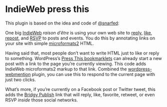 # IndieWeb press this

This plugin is based on the idea and code of
[@snarfed](https://snarfed.org/indieweb-press-this-bookmarklets-for-wordpress):

One big [IndieWeb](http://indiewebcamp.com/) _raison d’être_ is using your own
web site to [reply](http://indiewebcamp.com/reply),
[like](http://indiewebcamp.com/like), [repost](http://indiewebcamp.com/repost),
and [RSVP](http://indiewebcamp.com/rsvp) to posts and events. You do this by
annotating links on your site with simple
[microformats2](http://microformats.org/wiki/microformats2) HTML.

Having said that, most people don’t want to write HTML just to like or reply to
something. WordPress’s
[Press This bookmarklets](http://codex.wordpress.org/Press_This) can already
start a new post with a link to the page you’re currently viewing. This code
adds IndieWeb microformats2 markup to that link. Combined the
[wordpress-webmention](https://github.com/pfefferle/wordpress-webmention)
plugin, you can use this to respond to the current page with just two clicks.

What’s more, if you’re currently on a Facebook post or Twitter tweet, this adds
the [Bridgy Publish](https://www.brid.gy/about#publish) link that will reply,
like, favorite, retweet, or even RSVP _inside_ those social networks.
